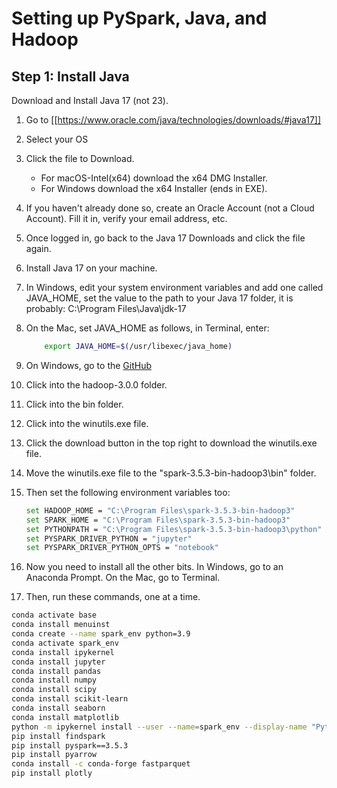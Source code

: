 # Setting up PySpark, Java, and Hadoop

## Step 1: Install Java

Download and Install Java 17 (not 23).

1. Go to [[https://www.oracle.com/java/technologies/downloads/#java17]]
2. Select your OS
3. Click the file to Download.
    * For macOS-Intel(x64) download the x64 DMG Installer.
    * For Windows download the x64 Installer (ends in EXE).
4. If you haven't already done so, create an Oracle Account (not a Cloud Account). Fill it in, verify your email address, etc.
5. Once logged in, go back to the Java 17 Downloads and click the file again.
6. Install Java 17 on your machine.
7. In Windows, edit your system environment variables and add one called JAVA_HOME, set the value to the path to your Java 17 folder, it is probably: C:\Program Files\Java\jdk-17
8. On the Mac, set JAVA_HOME as follows, in Terminal, enter:

    ```bash
        export JAVA_HOME=$(/usr/libexec/java_home)
    ```

9. On Windows, go to the [GitHub](https://github.com/steveloughran/winutils/)
10. Click into the hadoop-3.0.0 folder.
11. Click into the bin folder.
12. Click into the winutils.exe file.
13. Click the download button in the top right to download the winutils.exe file.
14. Move the winutils.exe file to the "spark-3.5.3-bin-hadoop3\bin" folder.
15. Then set the following environment variables too:

    ```bash
    set HADOOP_HOME = "C:\Program Files\spark-3.5.3-bin-hadoop3"
    set SPARK_HOME = "C:\Program Files\spark-3.5.3-bin-hadoop3"
    set PYTHONPATH = "C:\Program Files\spark-3.5.3-bin-hadoop3\python"
    set PYSPARK_DRIVER_PYTHON = "jupyter"
    set PYSPARK_DRIVER_PYTHON_OPTS = "notebook"
    ```

16. Now you need to install all the other bits. In Windows, go to an Anaconda Prompt. On the Mac, go to Terminal.
17. Then, run these commands, one at a time.

```bash
conda activate base
conda install menuinst
conda create --name spark_env python=3.9 
conda activate spark_env
conda install ipykernel
conda install jupyter
conda install pandas
conda install numpy
conda install scipy
conda install scikit-learn
conda install seaborn
conda install matplotlib
python -m ipykernel install --user --name=spark_env --display-name "Python (spark_env)"
pip install findspark
pip install pyspark==3.5.3
pip install pyarrow
conda install -c conda-forge fastparquet
pip install plotly
```
